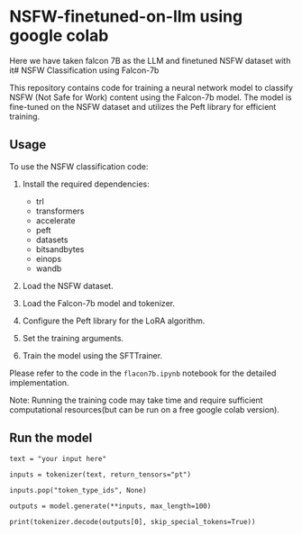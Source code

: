# NSFW-finetuned-on-llm using google colab
Here we have taken falcon 7B as the LLM and finetuned NSFW dataset with it# NSFW Classification using Falcon-7b

This repository contains code for training a neural network model to classify NSFW (Not Safe for Work) content using the Falcon-7b model. The model is fine-tuned on the NSFW dataset and utilizes the Peft library for efficient training.

## Usage

To use the NSFW classification code:

1. Install the required dependencies:

   - trl
   - transformers
   - accelerate
   - peft
   - datasets
   - bitsandbytes
   - einops
   - wandb

2. Load the NSFW dataset.
3. Load the Falcon-7b model and tokenizer.
4. Configure the Peft library for the LoRA algorithm.
5. Set the training arguments.
6. Train the model using the SFTTrainer.

Please refer to the code in the `flacon7b.ipynb` notebook for the detailed implementation.

Note: Running the training code may take time and require sufficient computational resources(but can be run on a free google colab version).
## Run the model
```
text = "your input here"

inputs = tokenizer(text, return_tensors="pt")

inputs.pop("token_type_ids", None)

outputs = model.generate(**inputs, max_length=100)

print(tokenizer.decode(outputs[0], skip_special_tokens=True))

```
